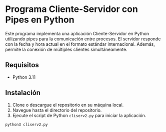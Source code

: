 # Programa Cliente-Servidor con Pipes en Python

Este programa implementa una aplicación Cliente-Servidor en Python utilizando pipes para la comunicación entre procesos.
El servidor responde con la fecha y hora actual en el formato estándar internacional.
Además, permite la conexión de múltiples clientes simultáneamente.

## Requisitos
- Python 3.11

## Instalación
1. Clone o descargue el repositorio en su máquina local.
2. Navegue hasta el directorio del repositorio.
3. Ejecute el script de Python `cliserv2.py` para iniciar la aplicación.

```bash
python3 cliserv2.py
```
